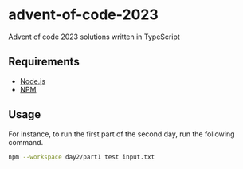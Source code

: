 # advent-of-code-2023

Advent of code 2023 solutions written in TypeScript

## Requirements

- [Node.js](https://nodejs.org/en)
- [NPM](https://www.npmjs.com/)

## Usage

For instance, to run the first part of the second day, run the following command.

```bash
npm --workspace day2/part1 test input.txt
```
